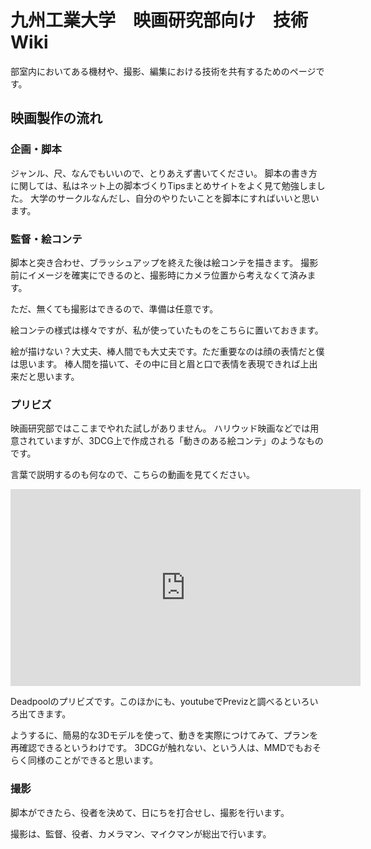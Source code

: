 
# 九州工業大学　映画研究部向け　技術Wiki

部室内においてある機材や、撮影、編集における技術を共有するためのページです。

## 映画製作の流れ

### 企画・脚本

ジャンル、尺、なんでもいいので、とりあえず書いてください。
脚本の書き方に関しては、私はネット上の脚本づくりTipsまとめサイトをよく見て勉強しました。
大学のサークルなんだし、自分のやりたいことを脚本にすればいいと思います。

### 監督・絵コンテ

脚本と突き合わせ、ブラッシュアップを終えた後は絵コンテを描きます。
撮影前にイメージを確実にできるのと、撮影時にカメラ位置から考えなくて済みます。

ただ、無くても撮影はできるので、準備は任意です。

絵コンテの様式は様々ですが、私が使っていたものをこちらに置いておきます。

絵が描けない？大丈夫、棒人間でも大丈夫です。ただ重要なのは顔の表情だと僕は思います。
棒人間を描いて、その中に目と眉と口で表情を表現できれば上出来だと思います。

### プリビズ

映画研究部ではここまでやれた試しがありません。
ハリウッド映画などでは用意されていますが、3DCG上で作成される「動きのある絵コンテ」のようなものです。

言葉で説明するのも何なので、こちらの動画を見てください。

<iframe width="560" height="315" src="https://www.youtube.com/embed/akdoLqzH-HE" frameborder="0" allow="autoplay; encrypted-media" allowfullscreen></iframe>

Deadpoolのプリビズです。このほかにも、youtubeでPrevizと調べるといろいろ出てきます。

ようするに、簡易的な3Dモデルを使って、動きを実際につけてみて、プランを再確認できるというわけです。
3DCGが触れない、という人は、MMDでもおそらく同様のことができると思います。

### 撮影

脚本ができたら、役者を決めて、日にちを打合せし、撮影を行います。

撮影は、監督、役者、カメラマン、マイクマンが総出で行います。

